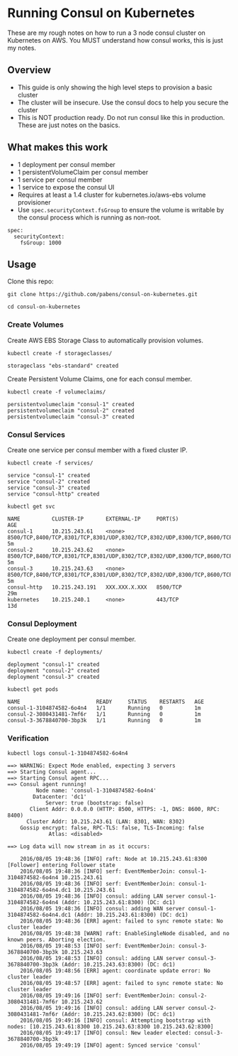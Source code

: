# Running Consul on Kubernetes

These are my rough notes on how to run a 3 node consul cluster on Kubernetes on AWS. You MUST understand how consul works, this is just my notes.

## Overview

- This guide is only showing the high level steps to provision a basic cluster
- The cluster will be insecure. Use the consul docs to help you secure the cluster
- This is NOT production ready. Do not run consul like this in production. These are just notes on the basics.

## What makes this work

- 1 deployment per consul member
- 1 persistentVolumeClaim per consul member
- 1 service per consul member
- 1 service to expose the consul UI
- Requires at least a 1.4 cluster for kubernetes.io/aws-ebs volume provisioner
- Use `spec.securityContext.fsGroup` to ensure the volume is writable by the consul process which is running as non-root.

```
spec:
  securityContext:
    fsGroup: 1000
```

## Usage

Clone this repo:

```
git clone https://github.com/pabens/consul-on-kubernetes.git
```

```
cd consul-on-kubernetes
```

### Create Volumes

Create AWS EBS Storage Class to automatically provision volumes.

```
kubectl create -f storageclasses/
```

```
storageclass "ebs-standard" created
```

Create Persistent Volume Claims, one for each consul member.

```
kubectl create -f volumeclaims/
```

```
persistentvolumeclaim "consul-1" created
persistentvolumeclaim "consul-2" created
persistentvolumeclaim "consul-3" created
```

### Consul Services

Create one service per consul member with a fixed cluster IP.

```
kubectl create -f services/
```

```
service "consul-1" created
service "consul-2" created
service "consul-3" created
service "consul-http" created
```

```
kubectl get svc
```
```
NAME          CLUSTER-IP       EXTERNAL-IP     PORT(S)                                                                   AGE
consul-1      10.215.243.61    <none>          8500/TCP,8400/TCP,8301/TCP,8301/UDP,8302/TCP,8302/UDP,8300/TCP,8600/TCP   5m
consul-2      10.215.243.62    <none>          8500/TCP,8400/TCP,8301/TCP,8301/UDP,8302/TCP,8302/UDP,8300/TCP,8600/TCP   5m
consul-3      10.215.243.63    <none>          8500/TCP,8400/TCP,8301/TCP,8301/UDP,8302/TCP,8302/UDP,8300/TCP,8600/TCP   5m
consul-http   10.215.243.191   XXX.XXX.X.XXX   8500/TCP                                                                  29m
kubernetes    10.215.240.1     <none>          443/TCP                                                                   13d
```

### Consul Deployment

Create one deployment per consul member.

```
kubectl create -f deployments/
```
```
deployment "consul-1" created
deployment "consul-2" created
deployment "consul-3" created
```

```
kubectl get pods
```
```
NAME                        READY     STATUS    RESTARTS   AGE
consul-1-3104874582-6o4n4   1/1       Running   0          1m
consul-2-3080431481-7mf6r   1/1       Running   0          1m
consul-3-3678840700-3bp3k   1/1       Running   0          1m
```

### Verification

```
kubectl logs consul-1-3104874582-6o4n4
```
```
==> WARNING: Expect Mode enabled, expecting 3 servers
==> Starting Consul agent...
==> Starting Consul agent RPC...
==> Consul agent running!
         Node name: 'consul-1-3104874582-6o4n4'
        Datacenter: 'dc1'
            Server: true (bootstrap: false)
       Client Addr: 0.0.0.0 (HTTP: 8500, HTTPS: -1, DNS: 8600, RPC: 8400)
      Cluster Addr: 10.215.243.61 (LAN: 8301, WAN: 8302)
    Gossip encrypt: false, RPC-TLS: false, TLS-Incoming: false
             Atlas: <disabled>

==> Log data will now stream in as it occurs:

    2016/08/05 19:48:36 [INFO] raft: Node at 10.215.243.61:8300 [Follower] entering Follower state
    2016/08/05 19:48:36 [INFO] serf: EventMemberJoin: consul-1-3104874582-6o4n4 10.215.243.61
    2016/08/05 19:48:36 [INFO] serf: EventMemberJoin: consul-1-3104874582-6o4n4.dc1 10.215.243.61
    2016/08/05 19:48:36 [INFO] consul: adding LAN server consul-1-3104874582-6o4n4 (Addr: 10.215.243.61:8300) (DC: dc1)
    2016/08/05 19:48:36 [INFO] consul: adding WAN server consul-1-3104874582-6o4n4.dc1 (Addr: 10.215.243.61:8300) (DC: dc1)
    2016/08/05 19:48:36 [ERR] agent: failed to sync remote state: No cluster leader
    2016/08/05 19:48:38 [WARN] raft: EnableSingleNode disabled, and no known peers. Aborting election.
    2016/08/05 19:48:53 [INFO] serf: EventMemberJoin: consul-3-3678840700-3bp3k 10.215.243.63
    2016/08/05 19:48:53 [INFO] consul: adding LAN server consul-3-3678840700-3bp3k (Addr: 10.215.243.63:8300) (DC: dc1)
    2016/08/05 19:48:56 [ERR] agent: coordinate update error: No cluster leader
    2016/08/05 19:48:57 [ERR] agent: failed to sync remote state: No cluster leader
    2016/08/05 19:49:16 [INFO] serf: EventMemberJoin: consul-2-3080431481-7mf6r 10.215.243.62
    2016/08/05 19:49:16 [INFO] consul: adding LAN server consul-2-3080431481-7mf6r (Addr: 10.215.243.62:8300) (DC: dc1)
    2016/08/05 19:49:16 [INFO] consul: Attempting bootstrap with nodes: [10.215.243.61:8300 10.215.243.63:8300 10.215.243.62:8300]
    2016/08/05 19:49:17 [INFO] consul: New leader elected: consul-3-3678840700-3bp3k
    2016/08/05 19:49:19 [INFO] agent: Synced service 'consul'
```
